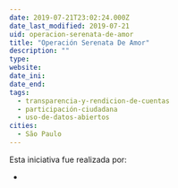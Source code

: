 ```yaml
---
date: 2019-07-21T23:02:24.000Z
date_last_modified: 2019-07-21
uid: operacion-serenata-de-amor
title: "Operación Serenata De Amor"
description: ""
type: 
website: 
date_ini: 
date_end: 
tags:
  - transparencia-y-rendicion-de-cuentas
  - participación-ciudadana
  - uso-de-datos-abiertos
cities: 
  - São Paulo
---
```


Esta iniciativa fue realizada por:

- [](/i/open-knowledge-brasil.html)
